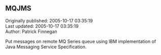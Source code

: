 ## MQJMS  
Originally published: 2005-10-17 03:35:19  
Last updated: 2005-10-17 03:35:19  
Author: Patrick Finnegan  
  
Put messages on remote MQ Series queue using IBM implementation of Java Messaging  Service Specification.